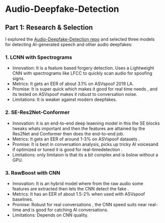 # Audio-Deepfake-Detection

## Part 1: Research & Selection
I explored the [Audio-Deepfake-Detection repo](https://github.com/media-sec-lab/Audio-Deepfake-Detection) and selected three models for detecting AI-generated speech and other audio deepfakes:

### 1. LCNN with Spectrograms

- Innovation: It is a feature based forgery detection. Uses a Lightweight CNN with spectrograms like LFCC to quickly scan audio for spoofing signs.
- Metrics: It gets an EER of about 3.1% on ASVspoof 2019 LA.
- Promise: It is super quick which makes it good for real time needs , and its tested on ASVspoof makes it robust to conversation noise.
- Limitations: It is weaker against modern deepfakes.

### 2. SE-Res2Net-Conformer
- Innovation: it is an end-to-end deep leaening model in this the SE blocks tweaks whats important and then the features are attained by the Res2Net and Conformer then does the end-to-end job.
- Metrics: It gets an  EER of around 1-3% on ASVspoof datasets .
- Promise: It is best in conversation analysis, picks up tricky AI voicesand if optimized or tuned it is good for real-timedetection .
- Limitations: only limitaion is that its a bit complex and is bslow without a GPU.

### 3. RawBoost with CNN
- Innovation: It is an hybrid model where from the raw audio some features are extracted then lets the CNN detect the fake .
- Metrics: It has an EER of about 1.5-2% when used with ASVspoof baselines.
- Promise: Robust for real conversations , the CNN speed suits near real-time and is good for catching AI conversations.
- Limitations: Depends on CNN quality.
